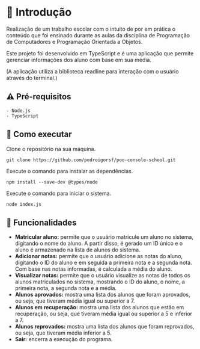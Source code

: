 # :page_with_curl: Introdução
Realização de um trabalho escolar com o intuito de por em prática o conteúdo que foi ensinado durante as aulas da disciplina de Programação de Computadores e Programação Orientada a Objetos.

Este projeto foi desenvolvido em TypeScript e é uma aplicação que permite gerenciar informações dos aluno com base em sua média.

(A aplicação utiliza a biblioteca readline para interação com o usuário através do terminal.)

## :warning: Pré-requisitos
```
- Node.js
- TypeScript
```

## :star2: Como executar

Clone o repositório na sua máquina.
```
git clone https://github.com/pedroigorsf/poo-console-school.git
```

Execute o comando para instalar as dependências.
```
npm install --save-dev @types/node
```

Execute o comando para iniciar o sistema.
```
node index.js
```




## :loudspeaker: Funcionalidades
- **Matricular aluno:** permite que o usuário matricule um aluno no sistema, digitando o nome do aluno. A partir disso, é gerado um ID único e o aluno é armazenado na lista de alunos do sistema.
- **Adicionar notas:** permite que o usuário adicione as notas do aluno, digitando o ID do aluno e em seguida a primeira nota e a segunda nota. Com base nas notas informadas, é calculada a média do aluno.
- **Visualizar notas:** permite que o usuário visualize as notas de todos os alunos matriculados no sistema, mostrando o ID do aluno, o nome, a primeira nota, a segunda nota e a média.
- **Alunos aprovados:** mostra uma lista dos alunos que foram aprovados, ou seja, que tiveram média igual ou superior a 7.
- **Alunos em recuperação:** mostra uma lista dos alunos que estão em recuperação, ou seja, que tiveram média igual ou superior a 5 e inferior a 7.
- **Alunos reprovados:** mostra uma lista dos alunos que foram reprovados, ou seja, que tiveram média inferior a 5.
- **Sair:** encerra a execução do programa.

